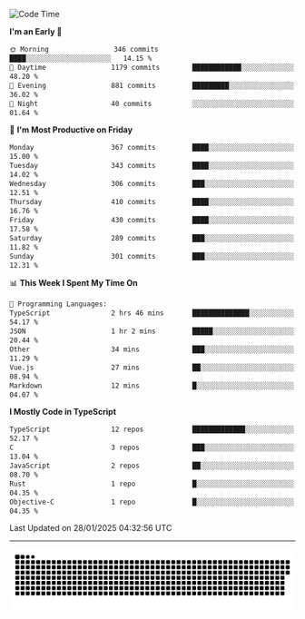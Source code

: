 <!--
<picture>
  <source
    srcset="https://github-readme-stats.vercel.app/api?username=kevinxft&show_icons=true&theme=dark"
    media="(prefers-color-scheme: dark)"
  />
  <source
    srcset="https://github-readme-stats.vercel.app/api?username=kevinxft&show_icons=true"
    media="(prefers-color-scheme: light), (prefers-color-scheme: no-preference)"
  />
  <img src="https://github-readme-stats.vercel.app/api?username=kevinxft&show_icons=true" />
</picture>
-->

<!--START_SECTION:waka-->
![Code Time](http://img.shields.io/badge/Code%20Time-3%2C053%20hrs%209%20mins-blue)

**I'm an Early 🐤** 

```text
🌞 Morning                346 commits         ████░░░░░░░░░░░░░░░░░░░░░   14.15 % 
🌆 Daytime                1179 commits        ████████████░░░░░░░░░░░░░   48.20 % 
🌃 Evening                881 commits         █████████░░░░░░░░░░░░░░░░   36.02 % 
🌙 Night                  40 commits          ░░░░░░░░░░░░░░░░░░░░░░░░░   01.64 % 
```
📅 **I'm Most Productive on Friday** 

```text
Monday                   367 commits         ████░░░░░░░░░░░░░░░░░░░░░   15.00 % 
Tuesday                  343 commits         ████░░░░░░░░░░░░░░░░░░░░░   14.02 % 
Wednesday                306 commits         ███░░░░░░░░░░░░░░░░░░░░░░   12.51 % 
Thursday                 410 commits         ████░░░░░░░░░░░░░░░░░░░░░   16.76 % 
Friday                   430 commits         ████░░░░░░░░░░░░░░░░░░░░░   17.58 % 
Saturday                 289 commits         ███░░░░░░░░░░░░░░░░░░░░░░   11.82 % 
Sunday                   301 commits         ███░░░░░░░░░░░░░░░░░░░░░░   12.31 % 
```


📊 **This Week I Spent My Time On** 

```text
💬 Programming Languages: 
TypeScript               2 hrs 46 mins       ██████████████░░░░░░░░░░░   54.17 % 
JSON                     1 hr 2 mins         █████░░░░░░░░░░░░░░░░░░░░   20.44 % 
Other                    34 mins             ███░░░░░░░░░░░░░░░░░░░░░░   11.29 % 
Vue.js                   27 mins             ██░░░░░░░░░░░░░░░░░░░░░░░   08.94 % 
Markdown                 12 mins             █░░░░░░░░░░░░░░░░░░░░░░░░   04.07 % 
```

**I Mostly Code in TypeScript** 

```text
TypeScript               12 repos            █████████████░░░░░░░░░░░░   52.17 % 
C                        3 repos             ███░░░░░░░░░░░░░░░░░░░░░░   13.04 % 
JavaScript               2 repos             ██░░░░░░░░░░░░░░░░░░░░░░░   08.70 % 
Rust                     1 repo              █░░░░░░░░░░░░░░░░░░░░░░░░   04.35 % 
Objective-C              1 repo              █░░░░░░░░░░░░░░░░░░░░░░░░   04.35 % 
```




 Last Updated on 28/01/2025 04:32:56 UTC
<!--END_SECTION:waka-->

---

<picture>
  <source media="(prefers-color-scheme: dark)" srcset="https://raw.githubusercontent.com/kevinxft/kevinxft/output/github-contribution-grid-snake-dark.svg">
  <source media="(prefers-color-scheme: light)" srcset="https://raw.githubusercontent.com/kevinxft/kevinxft/output/github-contribution-grid-snake.svg">
  <img alt="github contribution grid snake animation" src="https://raw.githubusercontent.com/kevinxft/kevinxft/output/github-contribution-grid-snake.svg">
</picture>